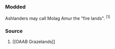 ### Modded
Ashlanders may call Molag Amur the "fire lands". <sup>[1]</sup>
### Source
1. [[OAAB Grazelands]]